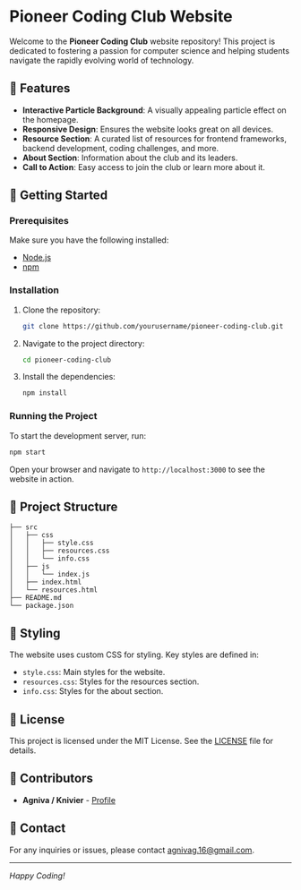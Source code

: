 # Pioneer Coding Club Website

Welcome to the **Pioneer Coding Club** website repository! This project is dedicated to fostering a passion for computer science and helping students navigate the rapidly evolving world of technology.

## 🌟 Features

- **Interactive Particle Background**: A visually appealing particle effect on the homepage.
- **Responsive Design**: Ensures the website looks great on all devices.
- **Resource Section**: A curated list of resources for frontend frameworks, backend development, coding challenges, and more.
- **About Section**: Information about the club and its leaders.
- **Call to Action**: Easy access to join the club or learn more about it.

## 🚀 Getting Started

### Prerequisites

Make sure you have the following installed:

- [Node.js](https://nodejs.org/)
- [npm](https://www.npmjs.com/)

### Installation

1. Clone the repository:
    ```bash
    git clone https://github.com/yourusername/pioneer-coding-club.git
    ```
2. Navigate to the project directory:
    ```bash
    cd pioneer-coding-club
    ```
3. Install the dependencies:
    ```bash
    npm install
    ```

### Running the Project

To start the development server, run:
```bash
npm start
```
Open your browser and navigate to `http://localhost:3000` to see the website in action.

## 📁 Project Structure

```plaintext
├── src
│   ├── css
│   │   ├── style.css
│   │   ├── resources.css
│   │   └── info.css
│   ├── js
│   │   └── index.js
│   ├── index.html
│   └── resources.html
├── README.md
└── package.json
```

## 🎨 Styling

The website uses custom CSS for styling. Key styles are defined in:

- `style.css`: Main styles for the website.
- `resources.css`: Styles for the resources section.
- `info.css`: Styles for the about section.

## 📜 License

This project is licensed under the MIT License. See the [LICENSE](LICENSE) file for details.

## 👥 Contributors

- **Agniva / Knivier** - [Profile](https://knivier.com)

## 📧 Contact

For any inquiries or issues, please contact [agnivag.16@gmail.com](mailto:agnivag.16@gmail.com).

---

*Happy Coding!*